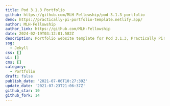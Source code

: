```yaml
---
title: Pod 3.1.3 Portfolio
github: https://github.com/MLH-Fellowship/pod-3.1.3-portfolio
demo: https://practically-pi-portfolio-template.netlify.app/
author: MLH-Fellowship
author_link: https://github.com/MLH-Fellowship
date: 2024-02-19T03:12:01.582Z
description: Portfolio website template for Pod 3.1.3, Practically Pi!
ssg:
  - Jekyll
css: []
ui: []
cms: []
category:
  - Portfolio
draft: false
publish_date: '2021-07-06T10:27:39Z'
update_date: '2021-07-23T21:06:37Z'
github_star: 10
github_fork: 14
---
```

